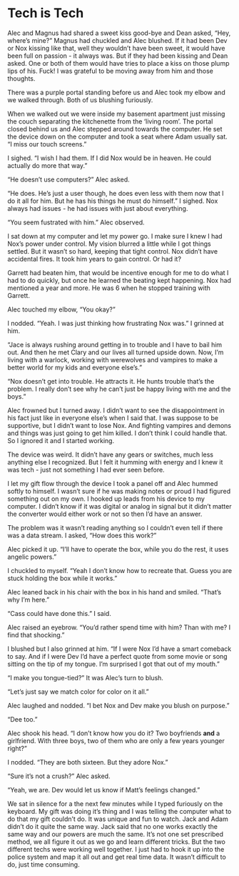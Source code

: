 # Tech is Tech

Alec and Magnus had shared a sweet kiss good-bye and Dean asked, “Hey, where’s mine?” Magnus had chuckled and Alec blushed. If it had been Dev or Nox kissing like that, well they wouldn’t have been sweet, it would have been full on passion - it always was. But if they had been kissing and Dean asked. One or both of them would have tries to place a kiss on those plump lips of his. Fuck! I was grateful to be moving away from him and those thoughts.

There was a purple portal standing before us and Alec took my elbow and we walked through. Both of us blushing furiously.

When we walked out we were inside my basement apartment just missing the couch separating the kitchenette from the ‘living room’. The portal closed behind us and Alec stepped around towards the computer. He set the device down on the computer and took a seat where Adam usually sat. “I miss our touch screens.”

I sighed. “I wish I had them. If I did Nox would be in heaven. He could actually do more that way.”

“He doesn’t use computers?” Alec asked.

“He does. He’s just a user though, he does even less with them now that I do it all for him. But he has his things he must do himself.” I sighed. Nox always had issues - he had issues with just about everything.

“You seem fustrated with him.” Alec observed.

I sat down at my computer and let my power go. I make sure I knew I had Nox’s power under control. My vision blurred a little while I got things settled. But it wasn’t so hard, keeping that tight control. Nox didn’t have accidental fires. It took him years to gain control. Or had it?

Garrett had beaten him, that would be incentive enough for me to do what I had to do quickly, but once he learned the beating kept happening. Nox had mentioned a year and more. He was 6 when he stopped training with Garrett.

Alec touched my elbow, “You okay?”

I nodded. “Yeah. I was just thinking how frustrating Nox was.” I grinned at him.

“Jace is always rushing around getting in to trouble and I have to bail him out. And then he met Clary and our lives all turned upside down. Now, I’m living with a warlock, working with werewolves and vampires to make a better world for my kids and everyone else’s.”

“Nox doesn’t get into trouble. He attracts it. He hunts trouble that’s the problem. I really don’t see why he can’t just be happy living with me and the boys.”

Alec frowned but I turned away. I didn’t want to see the disappointment in his fact just like in everyone else’s when I said that. I was suppose to be supportive, but I didn’t want to lose Nox. And fighting vampires and demons and things was just going to get him killed. I don’t think I could handle that. So I ignored it and I started working.

The device was weird. It didn’t have any gears or switches, much less anything else I recognized. But I felt it humming with energy and I knew it was tech - just not something I had ever seen before.

I let my gift flow through the device I took a panel off and Alec hummed softly to himself. I wasn’t sure if he was making notes or proud I had figured something out on my own. I hooked up leads from his device to my computer. I didn’t know if it was digital or analog in signal but it didn’t matter the converter would either work or not so then I’d have an answer.

The problem was it wasn’t reading anything so I couldn’t even tell if there was a data stream. I asked, “How does this work?”

Alec picked it up. “I’ll have to operate the box, while you do the rest, it uses angelic powers.”

I chuckled to myself. “Yeah I don’t know how to recreate that. Guess you are stuck holding the box while it works.”

Alec leaned back in his chair with the box in his hand and smiled. “That’s why I’m here.”

“Cass could have done this.” I said.

Alec raised an eyebrow. “You’d rather spend time with him? Than with me? I find that shocking.”

I blushed but I also grinned at him. “If I were Nox I’d have a smart comeback to say. And if I were Dev I’d have a perfect quote from some movie or song sitting on the tip of my tongue. I’m surprised I got that out of my mouth.”

“I make you tongue-tied?” It was Alec’s turn to blush.

“Let’s just say we match color for color on it all.”

Alec laughed and nodded. “I bet Nox and Dev make you blush on purpose.”

“Dee too.”

Alec shook his head. “I don’t know how you do it? Two boyfriends **and** a girlfriend. With three boys, two of them who are only a few years younger right?”

I nodded. “They are both sixteen. But they adore Nox.”

“Sure it’s not a crush?” Alec asked.

“Yeah, we are. Dev would let us know if Matt’s feelings changed.”

We sat in silence for a the next few minutes while I typed furiously on the keyboard. My gift was doing it’s thing and I was telling the computer what to do that my gift couldn’t do. It was unique and fun to watch. Jack and Adam didn’t do it quite the same way. Jack said that no one works exactly the same way and our powers are much the same. It’s not one set prescribed method, we all figure it out as we go and learn different tricks. But the two different techs were working well together. I just had to hook it up into the police system and map it all out and get real time data. It wasn’t difficult to do, just time consuming.

